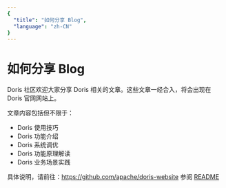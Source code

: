 ```yaml
---
{
  "title": "如何分享 Blog", 
  "language": "zh-CN"
}
---
```


<!-- 
Licensed to the Apache Software Foundation (ASF) under one
or more contributor license agreements.  See the NOTICE file
distributed with this work for additional information
regarding copyright ownership.  The ASF licenses this file
to you under the Apache License, Version 2.0 (the
"License"); you may not use this file except in compliance
with the License.  You may obtain a copy of the License at

  http://www.apache.org/licenses/LICENSE-2.0

Unless required by applicable law or agreed to in writing, 
software distributed under the License is distributed on an
"AS IS" BASIS, WITHOUT WARRANTIES OR CONDITIONS OF ANY
KIND, either express or implied.  See the License for the
specific language governing permissions and limitations
under the License.
-->

# 如何分享 Blog

Doris 社区欢迎大家分享 Doris 相关的文章。这些文章一经合入，将会出现在 Doris 官网网站上。

文章内容包括但不限于：

* Doris 使用技巧
* Doris 功能介绍
* Doris 系统调优
* Doris 功能原理解读
* Doris 业务场景实践

具体说明，请前往：https://github.com/apache/doris-website 参阅 [README](https://github.com/apache/doris-website)
